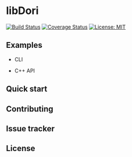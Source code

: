 # libDori
[GV img]: https://img.shields.io/badge/release-0.0.1-green.svg
[![Build Status](https://travis-ci.org/jomsdev/libDori.svg?branch=master)](https://travis-ci.org/jomsdev/libDori)
[![Coverage Status](https://coveralls.io/repos/github/jomsdev/libDori/badge.svg?branch=master)](https://coveralls.io/github/jomsdev/libDori?branch=master)
[![License: MIT](https://img.shields.io/badge/License-MIT-yellow.svg)](https://opensource.org/licenses/MIT)


## Examples

- CLI

- C++ API

## Quick start

## Contributing

## Issue tracker

## License
